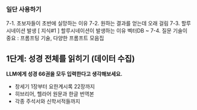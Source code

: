 ### 일단 사용하기

7-1. 초보자들이 초반에 실망하는 이유
7-2. 원하는 결과를 얻는데 오래 걸림
7-3. 할루시네이션 발생
[ 지식#1 ] 할루시네이션이 발생하는 이유
벡터DB ~
7-4. 질문 기술이 중요 : 프롬프팅 기술, 다양한 프롬프트 모음집

## 1단계: 성경 전체를 읽히기 (데이터 수집)

**LLM에게 성경 66권을 모두 입력한다고 생각해보세요.**

- 창세기 1장부터 요한계시록 22장까지
- 히브리어, 헬라어 원문과 한글 번역본
- 각종 주석서와 신학서적들까지
